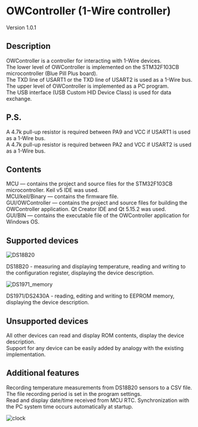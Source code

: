# OWController (1-Wire controller)
Version 1.0.1
## Description
OWController is a controller for interacting with 1-Wire devices.\
The lower level of OWController is implemented on the STM32F103CB microcontroller (Blue Pill Plus board).\
The TXD line of USART1 or the TXD line of USART2 is used as a 1-Wire bus.\
The upper level of OWController is implemented as a PC program.\
The USB interface (USB Custom HID Device Class) is used for data exchange.
## P.S.
A 4.7k pull-up resistor is required between PA9 and VCC if USART1 is used as a 1-Wire bus.\
A 4.7k pull-up resistor is required between PA2 and VCC if USART2 is used as a 1-Wire bus.
## Contents
MCU — contains the project and source files for the STM32F103CB microcontroller. Keil v5 IDE was used.\
MCU/keil/Binary — contains the firmware file.\
GUI/OWController — contains the project and source files for building the OWController application. Qt Creator IDE and Qt 5.15.2 was used.\
GUI/BIN — contains the executable file of the OWController application for Windows OS.
## Supported devices
![DS18B20](https://github.com/user-attachments/assets/ed8bc947-ffed-4f19-a865-b1b02e74d2a5)

DS18B20 - measuring and displaying temperature, reading and writing to the configuration register, displaying the device description.

![DS1971_memory](https://github.com/user-attachments/assets/cc3b78bf-cfa1-436e-89a5-44c903f55090)

DS1971/DS2430A - reading, editing and writing to EEPROM memory, displaying the device description.
## Unsupported devices
All other devices can read and display ROM contents, display the device description.\
Support for any device can be easily added by analogy with the existing implementation.
## Additional features
Recording temperature measurements from DS18B20 sensors to a CSV file. The file recording period is set in the program settings.\
Read and display date/time received from MCU RTC. Synchronization with the PC system time occurs automatically at startup.

![clock](https://github.com/user-attachments/assets/0d85610f-9bf8-4cd3-8a74-591925f5a0fb)
